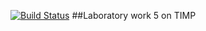 [![Build Status](https://travis-ci.com/freesummerwind/lab05.svg?branch=master)](https://travis-ci.com/freesummerwind/lab05)
##Laboratory work 5 on TIMP
